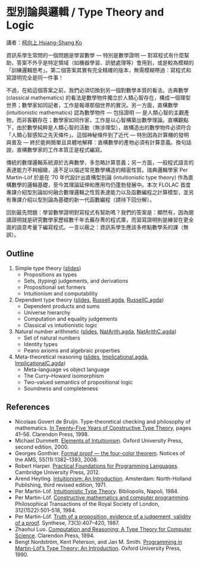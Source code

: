 # 型別論與邏輯 / Type Theory and Logic

講者：[柯向上 Hsiang-Shang Ko](http://www.cs.ox.ac.uk/people/hsiang-shang.ko/)

資訊系學生常問的一個問題是學習數學 — 特別是數學證明 — 對寫程式有什麼幫助，答案不外乎是特定領域（如機器學習、訊號處理等）會用到，或是較為模糊的「訓練邏輯思考」。第二個答案其實有完全精確的版本，無需模糊帶過：寫程式和寫證明完全是同一件事！

不過，在給這個答案之前，我們必須切換到另一個對數學本質的看法。古典數學 (classical mathematics) 的看法是數學物件獨立於人類心智存在，構成一個理型世界；數學家如同記者，工作是報導那個世界的實況。另一方面，直構數學 (intuitionistic mathematics) 認為數學物件 — 包括證明 — 是人類心智的主觀產物，而非客觀存在；數學家如同作家，工作是以心智構築出數學理論。直構觀點下，由於數學純粹是人類心智的活動（無涉理型），故構造出的數學物件必須符合「人類心智感知之先天條件」。這個神秘條件到了近代 — 特別因為計算機的發明與普及 — 終於能夠簡單且具體地解釋：直構數學的產物必須有計算意義。換句話說，直構數學家的工作本質正是程式編寫。

傳統的數理邏輯系統源於古典數學，多忽略計算意義；另一方面，一般程式語言的表達能力不夠細緻，遠不足以描述常見數學構造的精密性質。瑞典邏輯學家 Per Martin-Löf 於是在 ’70 年代設計出直構型別論 (intuitionistic type theory) 作為直構數學的邏輯基礎，至今其理論延伸和應用均仍蓬勃發展中。本次 FLOLAC 首度專課介紹型別論如何融合數理邏輯之性質表達能力以及函數編程之計算模型，並另有專課介紹以型別論為基礎的新一代函數編程（請待下回分解）。

回到最先問題：學習數學證明對寫程式有幫助嗎？我們的答案是：顯然有，因為閱讀證明就是研究數學家歷經數千年去蕪存菁的程式庫，而習寫證明則是練習在更全面的語意考量下編寫程式。一言以蔽之：資訊系學生應該多修點數學系的課（無誤）。

## Outline

1.  Simple type theory ([slides][0])
    *   Propositions as types
    *   Sets, (typing) judgements, and derivations
    *   Propositional set formers
    *   Intuitionism and computability
1.  Dependent type theory ([slides][1], [Russell.agda][2], [RussellC.agda][3])
    *   Dependent products and sums
    *   Universe hierarchy
    *   Computation and equality judgements
    *   Classical vs intuitionistic logic
1.  Natural number arithmetic ([slides][4], [NatArith.agda][5], [NatArithC.agda][6])
    *   Set of natural numbers
    *   Identity types
    *   Peano axioms and algebraic properties
1.  Meta-theoretical reasoning ([slides][7], [Implicational.agda][8], [ImplicationalC.agda][9])
    *   Meta-language vs object language
    *   The Curry–Howard isomorphism
    *   Two-valued semantics of propositional logic
    *   Soundness and completeness

[0]: https://github.com/josh-hs-ko/FLOLAC-14/blob/master/lecture_1.pdf
[1]: https://github.com/josh-hs-ko/FLOLAC-14/blob/master/lecture_2.pdf
[2]: https://github.com/josh-hs-ko/FLOLAC-14/blob/master/Russell.agda
[3]: https://github.com/josh-hs-ko/FLOLAC-14/blob/master/RussellC.agda
[4]: https://github.com/josh-hs-ko/FLOLAC-14/blob/master/lecture_3.pdf
[5]: https://github.com/josh-hs-ko/FLOLAC-14/blob/master/NatArith.agda
[6]: https://github.com/josh-hs-ko/FLOLAC-14/blob/master/NatArithC.agda
[7]: https://github.com/josh-hs-ko/FLOLAC-14/blob/master/lecture_4.pdf
[8]: https://github.com/josh-hs-ko/FLOLAC-14/blob/master/Implicational.agda
[9]: https://github.com/josh-hs-ko/FLOLAC-14/blob/master/ImplicationalC.agda

## References


*   Nicolaas Govert de Bruijn. Type-theoretical checking and philosophy of mathematics. [In Twenty-Five Years of Constructive Type Theory][10], pages 41–56. Clarendon Press, 1998.
*   Michael Dummett. [Elements of Intuitionism][11]. Oxford University Press, second edition, 2000.
*   Georges Gonthier. [Formal proof — the four-color theorem][12]. Notices of the AMS, 55(11):1382–1393, 2008.
*   Robert Harper. [Practical Foundations for Programming Languages][13]. Cambridge University Press, 2012.
*   Arend Heyting. [Intuitionism: An Introduction][14]. Amsterdam: North-Holland Publishing, third revised edition, 1971.
*   Per Martin-Löf. [Intuitionistic Type Theory][15]. Bibliopolis, Napoli, 1984.
*   Per Martin-Löf. [Constructive mathematics and computer programming][16]. Philosophical Transactions of the Royal Society of London, 312(1522):501–518, 1984.
*   Per Martin-Löf. [Truth of a proposition, evidence of a judgement, validity of a proof][17]. Synthese, 73(3):407–420, 1987.
*   Zhaohui Luo. [Computation and Reasoning: A Type Theory for Computer Science][18]. Clarendon Press, 1994.
*   Bengt Nordström, Kent Peterson, and Jan M. Smith. [Programming in Martin-Löf’s Type Theory: An Introduction][19]. Oxford University Press, 1990.

[10]: http://books.google.com.tw/books?id=3fAFl9zpYe4C
[11]: http://books.google.com/books?id=bz7onQEACAAJ
[12]: http://www.ams.org/notices/200811/tx081101382p.pdf
[13]: http://www.cs.cmu.edu/~rwh/plbook/book.pdf
[14]: http://books.google.com/books?id=qfp_-Fo9yWMC
[15]: http://www.csie.ntu.edu.tw/~b94087/ITT.pdf
[16]: http://rsta.royalsocietypublishing.org/content/312/1522/501
[17]: http://link.springer.com/article/10.1007/BF00484985
[18]: http://books.google.com.tw/books?id=z3uicYzJR1MC
[19]: http://books.google.com.tw/books?id=mZhQAAAAMAAJ


